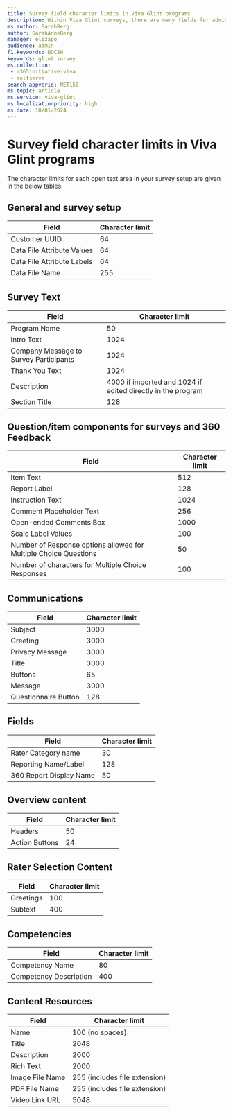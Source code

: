 ```yaml
---
title: Survey field character limits in Viva Glint programs
description: Within Viva Glint surveys, there are many fields for admins to set up and customize for their organization and employees.
ms.author: SarahBerg
author: SarahAnneBerg
manager: elizapo
audience: admin
f1.keywords: NOCSH
keywords: glint survey
ms.collection: 
 - m365initiative-viva
 - selfserve
search-appverid: MET150
ms.topic: article
ms.service: viva-glint
ms.localizationpriority: high
ms.date: 10/01/2024
---
```


# Survey field character limits in Viva Glint programs

The character limits for each open text area in your survey setup are given in the below tables:

## General and survey setup

| Field | Character limit |
| --- | --- |
| Customer UUID | 64 |
| Data File Attribute Values | 64 |
| Data File Attribute Labels | 64 |
| Data File Name | 255 |

## Survey Text

| Field | Character limit |
| --- | --- |
| Program Name | 50 |
| Intro Text | 1024 |
| Company Message to Survey Participants | 1024 |
| Thank You Text | 1024 |
| Description | 4000 if imported and 1024 if edited directly in the program |
| Section Title | 128 |

## Question/item components for surveys and 360 Feedback

| Field | Character limit |
| --- | --- |
| Item Text | 512 |
| Report Label | 128 |
| Instruction Text | 1024 |
| Comment Placeholder Text | 256 |
| Open-ended Comments Box | 1000 |
| Scale Label Values | 100 |
| Number of Response options allowed for Multiple Choice Questions | 50 |
| Number of characters for Multiple Choice Responses | 100 |

## Communications

| Field | Character limit |
| --- | --- |
| Subject | 3000 |
| Greeting | 3000 |
| Privacy Message | 3000 |
| Title | 3000 |
|Buttons|65|
| Message | 3000 |
| Questionnaire Button | 128 |

## Fields

| Field | Character limit |
| --- | --- |
| Rater Category name | 30 |
| Reporting Name/Label | 128 |
| 360 Report Display Name | 50 |

## Overview content

| Field | Character limit |
| --- | --- |
| Headers | 50 |
| Action Buttons | 24 |

## Rater Selection Content

| Field | Character limit |
| --- | --- |
| Greetings | 100 |
| Subtext | 400 |

## Competencies

| Field | Character limit |
| --- | --- |
| Competency Name | 80 |
| Competency Description | 400 |

## Content Resources

| Field | Character limit |
| --- | --- |
| Name | 100 (no spaces) |
| Title | 2048 |
| Description | 2000 |
| Rich Text | 2000 |
| Image File Name | 255 (includes file extension) |
| PDF File Name | 255 (includes file extension) |
| Video Link URL | 5048 |
